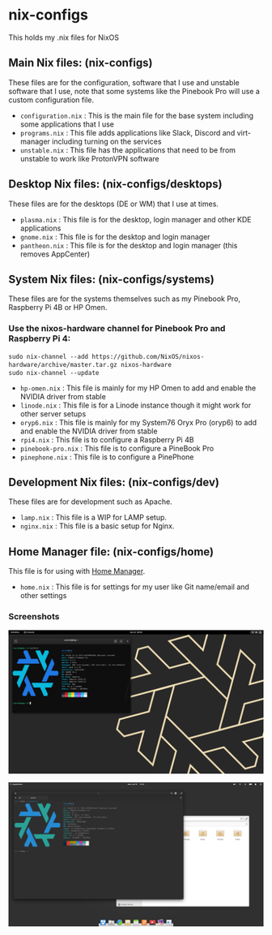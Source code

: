 # nix-configs

This holds my .nix files for NixOS

## Main Nix files: (nix-configs)

These files are for the configuration, software that I use and unstable software that I use, note that some systems like the Pinebook Pro will use a custom configuration file.

- `configuration.nix` : This is the main file for the base system including some applications that I use
- `programs.nix` : This file adds applications like Slack, Discord and virt-manager including turning on the services
- `unstable.nix` : This file has the applications that need to be from unstable to work like ProtonVPN software

## Desktop Nix files: (nix-configs/desktops)

These files are for the desktops (DE or WM) that I use at times.

- `plasma.nix` : This file is for the desktop, login manager and other KDE applications
- `gnome.nix` : This file is for the desktop and login manager
- `pantheon.nix` : This file is for the desktop and login manager (this removes AppCenter)

## System Nix files: (nix-configs/systems)

These files are for the systems themselves such as my Pinebook Pro, Raspberry Pi 4B or HP Omen.

### Use the nixos-hardware channel for Pinebook Pro and Raspberry Pi 4:

```
sudo nix-channel --add https://github.com/NixOS/nixos-hardware/archive/master.tar.gz nixos-hardware
sudo nix-channel --update
```

- `hp-omen.nix` : This file is mainly for my HP Omen to add and enable the NVIDIA driver from stable
- `linode.nix` : This file is for a Linode instance though it might work for other server setups
- `oryp6.nix` : This file is mainly for my System76 Oryx Pro (oryp6) to add and enable the NVIDIA driver from stable
- `rpi4.nix` : This file is to configure a Raspberry Pi 4B
- `pinebook-pro.nix` : This file is to configure a PineBook Pro
- `pinephone.nix` : This file is to configure a PinePhone

## Development Nix files: (nix-configs/dev)

These files are for development such as Apache.

- `lamp.nix` : This file is a WIP for LAMP setup. 
- `nginx.nix` : This file is a basic setup for Nginx.

## Home Manager file: (nix-configs/home)

This file is for using with [Home Manager](https://nix-community.github.io/home-manager/index.html#sec-install-standalone).


- `home.nix` : This file is for settings for my user like Git name/email and other settings
### Screenshots

![GNOME Installation](Screenshots/nixos-gnome.png)

![Pantheon Installation](Screenshots/nixos-pantheon.png)
